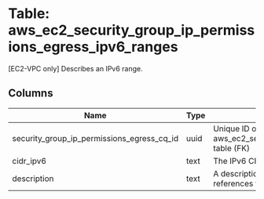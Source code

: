 
# Table: aws_ec2_security_group_ip_permissions_egress_ipv6_ranges
[EC2-VPC only] Describes an IPv6 range.
## Columns
| Name        | Type           | Description  |
| ------------- | ------------- | -----  |
|security_group_ip_permissions_egress_cq_id|uuid|Unique ID of aws_ec2_security_group_ip_permissions_egresses table (FK)|
|cidr_ipv6|text|The IPv6 CIDR range.|
|description|text|A description for the security group rule that references this IPv6 address range.|
